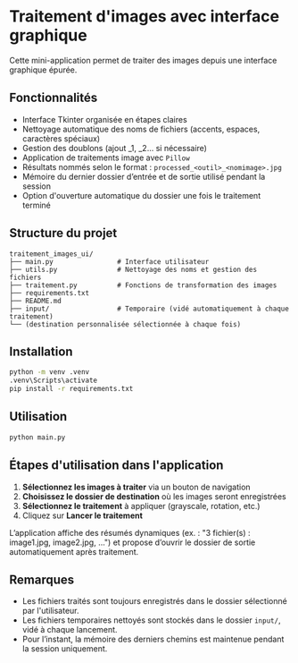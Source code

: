 # Traitement d'images avec interface graphique

Cette mini-application permet de traiter des images depuis une interface graphique épurée.

## Fonctionnalités
- Interface Tkinter organisée en étapes claires
- Nettoyage automatique des noms de fichiers (accents, espaces, caractères spéciaux)
- Gestion des doublons (ajout _1, _2... si nécessaire)
- Application de traitements image avec `Pillow`
- Résultats nommés selon le format : `processed_<outil>_<nomimage>.jpg`
- Mémoire du dernier dossier d’entrée et de sortie utilisé pendant la session
- Option d'ouverture automatique du dossier une fois le traitement terminé

## Structure du projet
```
traitement_images_ui/
├── main.py                # Interface utilisateur
├── utils.py               # Nettoyage des noms et gestion des fichiers
├── traitement.py          # Fonctions de transformation des images
├── requirements.txt
├── README.md
├── input/                 # Temporaire (vidé automatiquement à chaque traitement)
└── (destination personnalisée sélectionnée à chaque fois)
```

## Installation
```bash
python -m venv .venv
.venv\Scripts\activate
pip install -r requirements.txt
```

## Utilisation
```bash
python main.py
```

## Étapes d'utilisation dans l'application
1. **Sélectionnez les images à traiter** via un bouton de navigation
2. **Choisissez le dossier de destination** où les images seront enregistrées
3. **Sélectionnez le traitement** à appliquer (grayscale, rotation, etc.)
4. Cliquez sur **Lancer le traitement**

L’application affiche des résumés dynamiques (ex. : "3 fichier(s) : image1.jpg, image2.jpg, ...") et propose d’ouvrir le dossier de sortie automatiquement après traitement.

## Remarques
- Les fichiers traités sont toujours enregistrés dans le dossier sélectionné par l'utilisateur.
- Les fichiers temporaires nettoyés sont stockés dans le dossier `input/`, vidé à chaque lancement.
- Pour l’instant, la mémoire des derniers chemins est maintenue pendant la session uniquement.
